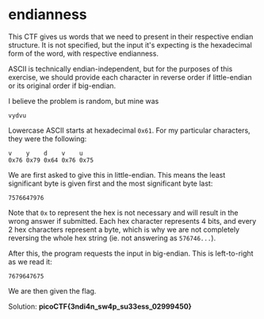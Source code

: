 # endianness

This CTF gives us words that we need to present in their respective endian structure. It is not specified, but the input it's expecting is the hexadecimal form of the word, with respective endianness.

ASCII is technically endian-independent, but for the purposes of this exercise, we should provide each character in reverse order if little-endian or its original order if big-endian.

I believe the problem is random, but mine was

```
vydvu
```

Lowercase ASCII starts at hexadecimal `0x61`. For my particular characters, they were the following:

```
v    y    d    v    u
0x76 0x79 0x64 0x76 0x75
```

We are first asked to give this in little-endian. This means the least significant byte is given first and the most significant byte last:

```
7576647976
```

Note that `0x` to represent the hex is not necessary and will result in the wrong answer if submitted. Each hex character represents $4$ bits, and every $2$ hex characters represent a byte, which is why we are not completely reversing the whole hex string (ie. not answering as `576746...`).

After this, the program requests the input in big-endian. This is left-to-right as we read it:

```
7679647675
```

We are then given the flag.

Solution: **picoCTF{3ndi4n_sw4p_su33ess_02999450}**
